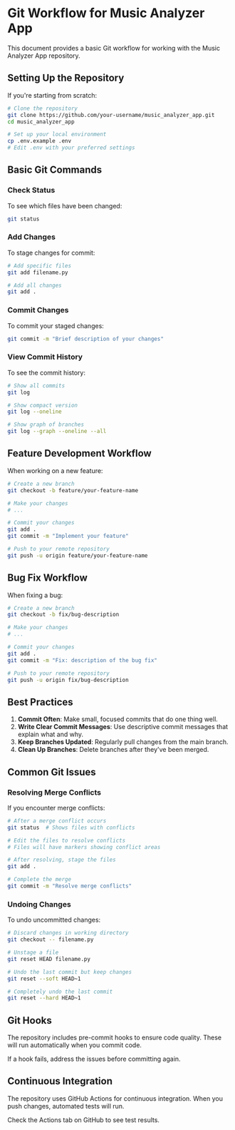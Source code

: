 # Git Workflow for Music Analyzer App

This document provides a basic Git workflow for working with the Music Analyzer App repository.

## Setting Up the Repository

If you're starting from scratch:

```bash
# Clone the repository
git clone https://github.com/your-username/music_analyzer_app.git
cd music_analyzer_app

# Set up your local environment
cp .env.example .env
# Edit .env with your preferred settings
```

## Basic Git Commands

### Check Status

To see which files have been changed:

```bash
git status
```

### Add Changes

To stage changes for commit:

```bash
# Add specific files
git add filename.py

# Add all changes
git add .
```

### Commit Changes

To commit your staged changes:

```bash
git commit -m "Brief description of your changes"
```

### View Commit History

To see the commit history:

```bash
# Show all commits
git log

# Show compact version
git log --oneline

# Show graph of branches
git log --graph --oneline --all
```

## Feature Development Workflow

When working on a new feature:

```bash
# Create a new branch
git checkout -b feature/your-feature-name

# Make your changes
# ...

# Commit your changes
git add .
git commit -m "Implement your feature"

# Push to your remote repository
git push -u origin feature/your-feature-name
```

## Bug Fix Workflow

When fixing a bug:

```bash
# Create a new branch
git checkout -b fix/bug-description

# Make your changes
# ...

# Commit your changes
git add .
git commit -m "Fix: description of the bug fix"

# Push to your remote repository
git push -u origin fix/bug-description
```

## Best Practices

1. **Commit Often**: Make small, focused commits that do one thing well.
2. **Write Clear Commit Messages**: Use descriptive commit messages that explain what and why.
3. **Keep Branches Updated**: Regularly pull changes from the main branch.
4. **Clean Up Branches**: Delete branches after they've been merged.

## Common Git Issues

### Resolving Merge Conflicts

If you encounter merge conflicts:

```bash
# After a merge conflict occurs
git status  # Shows files with conflicts

# Edit the files to resolve conflicts
# Files will have markers showing conflict areas

# After resolving, stage the files
git add .

# Complete the merge
git commit -m "Resolve merge conflicts"
```

### Undoing Changes

To undo uncommitted changes:

```bash
# Discard changes in working directory
git checkout -- filename.py

# Unstage a file
git reset HEAD filename.py

# Undo the last commit but keep changes
git reset --soft HEAD~1

# Completely undo the last commit
git reset --hard HEAD~1
```

## Git Hooks

The repository includes pre-commit hooks to ensure code quality. These will run automatically when you commit code.

If a hook fails, address the issues before committing again.

## Continuous Integration

The repository uses GitHub Actions for continuous integration. When you push changes, automated tests will run.

Check the Actions tab on GitHub to see test results. 